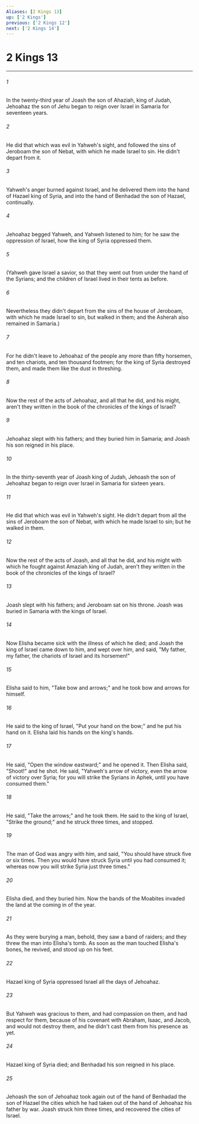 ```yaml
---
Aliases: [2 Kings 13]
up: ['2 Kings']
previous: ['2 Kings 12']
next: ['2 Kings 14']
---
```

# 2 Kings 13
***





###### 1 

In the twenty-third year of Joash the son of Ahaziah, king of Judah, Jehoahaz the son of Jehu began to reign over Israel in Samaria for seventeen years. 



###### 2 

He did that which was evil in Yahweh's sight, and followed the sins of Jeroboam the son of Nebat, with which he made Israel to sin. He didn't depart from it. 



###### 3 

Yahweh's anger burned against Israel, and he delivered them into the hand of Hazael king of Syria, and into the hand of Benhadad the son of Hazael, continually. 



###### 4 

Jehoahaz begged Yahweh, and Yahweh listened to him; for he saw the oppression of Israel, how the king of Syria oppressed them. 



###### 5 

(Yahweh gave Israel a savior, so that they went out from under the hand of the Syrians; and the children of Israel lived in their tents as before. 



###### 6 

Nevertheless they didn't depart from the sins of the house of Jeroboam, with which he made Israel to sin, but walked in them; and the Asherah also remained in Samaria.) 



###### 7 

For he didn't leave to Jehoahaz of the people any more than fifty horsemen, and ten chariots, and ten thousand footmen; for the king of Syria destroyed them, and made them like the dust in threshing. 



###### 8 

Now the rest of the acts of Jehoahaz, and all that he did, and his might, aren't they written in the book of the chronicles of the kings of Israel? 



###### 9 

Jehoahaz slept with his fathers; and they buried him in Samaria; and Joash his son reigned in his place. 



###### 10 

In the thirty-seventh year of Joash king of Judah, Jehoash the son of Jehoahaz began to reign over Israel in Samaria for sixteen years. 



###### 11 

He did that which was evil in Yahweh's sight. He didn't depart from all the sins of Jeroboam the son of Nebat, with which he made Israel to sin; but he walked in them. 



###### 12 

Now the rest of the acts of Joash, and all that he did, and his might with which he fought against Amaziah king of Judah, aren't they written in the book of the chronicles of the kings of Israel? 



###### 13 

Joash slept with his fathers; and Jeroboam sat on his throne. Joash was buried in Samaria with the kings of Israel. 



###### 14 

Now Elisha became sick with the illness of which he died; and Joash the king of Israel came down to him, and wept over him, and said, "My father, my father, the chariots of Israel and its horsemen!" 



###### 15 

Elisha said to him, "Take bow and arrows;" and he took bow and arrows for himself. 



###### 16 

He said to the king of Israel, "Put your hand on the bow;" and he put his hand on it. Elisha laid his hands on the king's hands. 



###### 17 

He said, "Open the window eastward;" and he opened it. Then Elisha said, "Shoot!" and he shot. He said, "Yahweh's arrow of victory, even the arrow of victory over Syria; for you will strike the Syrians in Aphek, until you have consumed them." 



###### 18 

He said, "Take the arrows;" and he took them. He said to the king of Israel, "Strike the ground;" and he struck three times, and stopped. 



###### 19 

The man of God was angry with him, and said, "You should have struck five or six times. Then you would have struck Syria until you had consumed it; whereas now you will strike Syria just three times." 



###### 20 

Elisha died, and they buried him. Now the bands of the Moabites invaded the land at the coming in of the year. 



###### 21 

As they were burying a man, behold, they saw a band of raiders; and they threw the man into Elisha's tomb. As soon as the man touched Elisha's bones, he revived, and stood up on his feet. 



###### 22 

Hazael king of Syria oppressed Israel all the days of Jehoahaz. 



###### 23 

But Yahweh was gracious to them, and had compassion on them, and had respect for them, because of his covenant with Abraham, Isaac, and Jacob, and would not destroy them, and he didn't cast them from his presence as yet. 



###### 24 

Hazael king of Syria died; and Benhadad his son reigned in his place. 



###### 25 

Jehoash the son of Jehoahaz took again out of the hand of Benhadad the son of Hazael the cities which he had taken out of the hand of Jehoahaz his father by war. Joash struck him three times, and recovered the cities of Israel.
